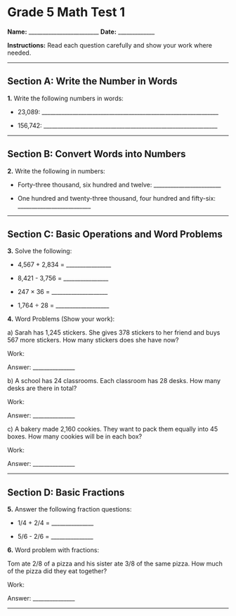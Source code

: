# Grade 5 Math Test 1

**Name:** _________________________ **Date:** _____________

**Instructions:** Read each question carefully and show your work where needed.

---

## Section A: Write the Number in Words

**1.** Write the following numbers in words:

- 23,089: _______________________________________________________________

- 156,742: ______________________________________________________________

---

## Section B: Convert Words into Numbers

**2.** Write the following in numbers:

- Forty-three thousand, six hundred and twelve: ________________________

- One hundred and twenty-three thousand, four hundred and fifty-six: __________________________

---

## Section C: Basic Operations and Word Problems

**3.** Solve the following:

- 4,567 + 2,834 = ________________

- 8,421 - 3,756 = ________________

- 247 × 36 = ____________________

- 1,764 ÷ 28 = ___________________

**4.** Word Problems (Show your work):

a) Sarah has 1,245 stickers. She gives 378 stickers to her friend and buys 567 more stickers. How many stickers does she have now?

Work:




Answer: _______________

b) A school has 24 classrooms. Each classroom has 28 desks. How many desks are there in total?

Work:




Answer: _______________

c) A bakery made 2,160 cookies. They want to pack them equally into 45 boxes. How many cookies will be in each box?

Work:




Answer: _______________

---

## Section D: Basic Fractions

**5.** Answer the following fraction questions:

- 1/4 + 2/4 = _______________

- 5/6 - 2/6 = _______________

**6.** Word problem with fractions:

Tom ate 2/8 of a pizza and his sister ate 3/8 of the same pizza. How much of the pizza did they eat together?

Work:




Answer: _______________

---